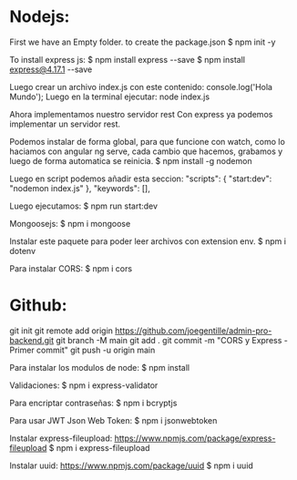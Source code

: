 # Nodejs:
First we have an Empty folder.
to create the package.json
$ npm init -y

To install express js:
$ npm install express --save
$ npm install express@4.17.1 --save

Luego crear un archivo index.js con este contenido: console.log('Hola Mundo');
Luego en la terminal ejecutar: node index.js 

Ahora implementamos nuestro servidor rest
Con express ya podemos implementar un servidor rest.

Podemos instalar de forma global, para que funcione con watch, como lo haciamos con angular ng serve, cada cambio que hacemos, grabamos y luego de forma automatica se reinicia.
$ npm install -g nodemon

Luego en script podemos añadir esta seccion:
"scripts": {
    "start:dev": "nodemon index.js"
  },
  "keywords": [],

Luego ejecutamos:
$ npm run start:dev 

Mongoosejs:
$ npm i mongoose

Instalar este paquete para poder leer archivos con extension env.
$ npm i dotenv

Para instalar CORS:
$ npm i cors

Github:
========
git init
git remote add origin https://github.com/joegentille/admin-pro-backend.git
git branch -M main
git add .
git commit -m "CORS y Express - Primer commit"
git push -u origin main

Para instalar los modulos de node:
$ npm install

Validaciones:
$ npm i express-validator

Para encriptar contraseñas:
$ npm i bcryptjs

Para usar JWT Json Web Token:
$ npm i jsonwebtoken

Instalar express-fileupload:
https://www.npmjs.com/package/express-fileupload
$ npm i express-fileupload

Instalar uuid:
https://www.npmjs.com/package/uuid
$ npm i uuid